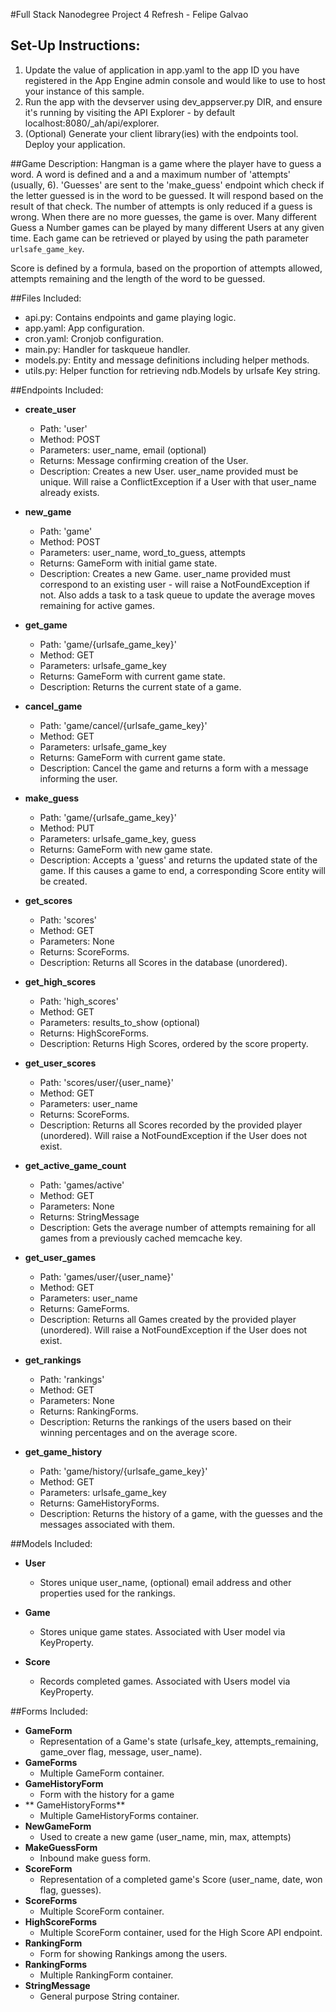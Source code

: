 #Full Stack Nanodegree Project 4 Refresh - Felipe Galvao

## Set-Up Instructions:
1.  Update the value of application in app.yaml to the app ID you have registered
 in the App Engine admin console and would like to use to host your instance of this sample.
1.  Run the app with the devserver using dev_appserver.py DIR, and ensure it's
 running by visiting the API Explorer - by default localhost:8080/_ah/api/explorer.
1.  (Optional) Generate your client library(ies) with the endpoints tool.
 Deploy your application.



##Game Description:
Hangman is a game where the player have to guess a word. A word is defined and a
and a maximum number of 'attempts' (usually, 6). 'Guesses' are sent to the
'make_guess' endpoint which check if the letter guessed is in the word to be
guessed. It will respond based on the result of that check. The number of
attempts is only reduced if a guess is wrong. When there are no more guesses,
the game is over. Many different Guess a Number games can be played by many
different Users at any given time. Each game can be retrieved or played by
using the path parameter `urlsafe_game_key`.

Score is defined by a formula, based on the proportion of attempts allowed,
attempts remaining and the length of the word to be guessed.

##Files Included:
 - api.py: Contains endpoints and game playing logic.
 - app.yaml: App configuration.
 - cron.yaml: Cronjob configuration.
 - main.py: Handler for taskqueue handler.
 - models.py: Entity and message definitions including helper methods.
 - utils.py: Helper function for retrieving ndb.Models by urlsafe Key string.

##Endpoints Included:
 - **create_user**
    - Path: 'user'
    - Method: POST
    - Parameters: user_name, email (optional)
    - Returns: Message confirming creation of the User.
    - Description: Creates a new User. user_name provided must be unique. Will
    raise a ConflictException if a User with that user_name already exists.

 - **new_game**
    - Path: 'game'
    - Method: POST
    - Parameters: user_name, word_to_guess, attempts
    - Returns: GameForm with initial game state.
    - Description: Creates a new Game. user_name provided must correspond to an
    existing user - will raise a NotFoundException if not. Also adds a task to
    a task queue to update the average moves remaining for active games.

 - **get_game**
    - Path: 'game/{urlsafe_game_key}'
    - Method: GET
    - Parameters: urlsafe_game_key
    - Returns: GameForm with current game state.
    - Description: Returns the current state of a game.

 - **cancel_game**
    - Path: 'game/cancel/{urlsafe_game_key}'
    - Method: GET
    - Parameters: urlsafe_game_key
    - Returns: GameForm with current game state.
    - Description: Cancel the game and returns a form with a message informing
    the user.

 - **make_guess**
    - Path: 'game/{urlsafe_game_key}'
    - Method: PUT
    - Parameters: urlsafe_game_key, guess
    - Returns: GameForm with new game state.
    - Description: Accepts a 'guess' and returns the updated state of the game.
    If this causes a game to end, a corresponding Score entity will be created.

 - **get_scores**
    - Path: 'scores'
    - Method: GET
    - Parameters: None
    - Returns: ScoreForms.
    - Description: Returns all Scores in the database (unordered).

 - **get_high_scores**
    - Path: 'high_scores'
    - Method: GET
    - Parameters: results_to_show (optional)
    - Returns: HighScoreForms.
    - Description: Returns High Scores, ordered by the score property.

 - **get_user_scores**
    - Path: 'scores/user/{user_name}'
    - Method: GET
    - Parameters: user_name
    - Returns: ScoreForms.
    - Description: Returns all Scores recorded by the provided player (unordered).
    Will raise a NotFoundException if the User does not exist.

 - **get_active_game_count**
    - Path: 'games/active'
    - Method: GET
    - Parameters: None
    - Returns: StringMessage
    - Description: Gets the average number of attempts remaining for all games
    from a previously cached memcache key.

 - **get_user_games**
    - Path: 'games/user/{user_name}'
    - Method: GET
    - Parameters: user_name
    - Returns: GameForms.
    - Description: Returns all Games created by the provided player (unordered).
    Will raise a NotFoundException if the User does not exist.

 - **get_rankings**
    - Path: 'rankings'
    - Method: GET
    - Parameters: None
    - Returns: RankingForms.
    - Description: Returns the rankings of the users based on their winning
    percentages and on the average score.

 - **get_game_history**
    - Path: 'game/history/{urlsafe_game_key}'
    - Method: GET
    - Parameters: urlsafe_game_key
    - Returns: GameHistoryForms.
    - Description: Returns the history of a game, with the guesses and the
    messages associated with them.

##Models Included:
 - **User**
    - Stores unique user_name, (optional) email address and other properties
    used for the rankings.

 - **Game**
    - Stores unique game states. Associated with User model via KeyProperty.

 - **Score**
    - Records completed games. Associated with Users model via KeyProperty.

##Forms Included:
 - **GameForm**
    - Representation of a Game's state (urlsafe_key, attempts_remaining,
    game_over flag, message, user_name).
 - **GameForms**
   - Multiple GameForm container.
 - **GameHistoryForm**
   - Form with the history for a game
 - ** GameHistoryForms**
   - Multiple GameHistoryForms container.
 - **NewGameForm**
    - Used to create a new game (user_name, min, max, attempts)
 - **MakeGuessForm**
    - Inbound make guess form.
 - **ScoreForm**
    - Representation of a completed game's Score (user_name, date, won flag,
    guesses).
 - **ScoreForms**
    - Multiple ScoreForm container.
 - **HighScoreForms**
    - Multiple ScoreForm container, used for the High Score API endpoint.
 - **RankingForm**
    - Form for showing Rankings among the users.
 - **RankingForms**
    - Multiple RankingForm container.
 - **StringMessage**
    - General purpose String container.
